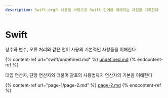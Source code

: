 ```yaml
---
description: Swift.org의 내용을 바탕으로 Swift 언어를 이해하는 과정을 기록한다
---
```


# Swift

상수와 변수, 오류 처리와 같은 언어 사용의 기본적인 사항들을 이해한다

{% content-ref url="swift/undefined.md" %}
[undefined.md](swift/undefined.md)
{% endcontent-ref %}

대입 연산자, 단항 연산자와 더불어 괄호의 사용법까지 연산자의 기본을 이해한다

{% content-ref url="page-1/page-2.md" %}
[page-2.md](page-1/page-2.md)
{% endcontent-ref %}



